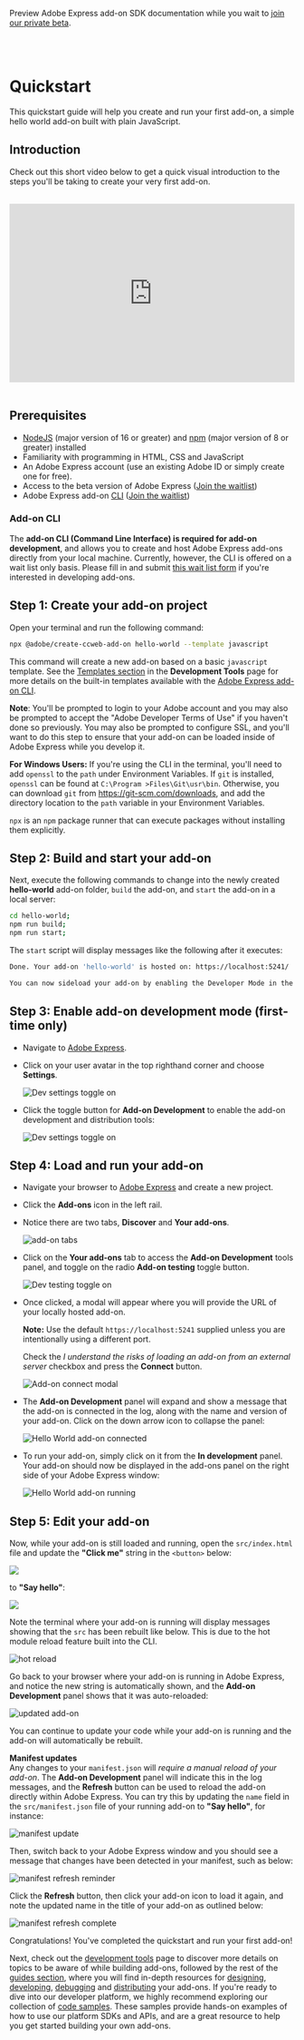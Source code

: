 <InlineAlert slots="text" variant="info"/>

Preview Adobe Express add-on SDK documentation while you wait to [join our private beta](https://adobe.com/go/express-developer).

<br/><br/>

# Quickstart

This quickstart guide will help you create and run your first add-on, a simple hello world add-on built with plain JavaScript.

## Introduction

Check out this short video below to get a quick visual introduction to the steps you'll be taking to create your very first add-on. <br/><br/>

<div style="display: flex; justify-content: center;">
<iframe width="560" height="315" src="https://www.youtube.com/embed/kSq4ykQGOdo" title="Creating Your First Add-on | How to Create Add-ons in Adobe Express" frameborder="0" allow="accelerometer; autoplay; clipboard-write; encrypted-media; gyroscope; picture-in-picture; web-share" allowfullscreen></iframe>
</div>

<!-- <iframe src="https://drive.google.com/file/d/1NpKsxGJyA2DeH0xPhLyTr17cdy9awhYG/preview" width="775" height="485" allow="autoplay" style="border: 0"></iframe> -->

<br/>

## Prerequisites

-   [NodeJS](https://nodejs.org/en/download/) (major version of 16 or greater) and [npm](https://docs.npmjs.com/downloading-and-installing-node-js-and-npm) (major version of 8 or greater) installed
-   Familiarity with programming in HTML, CSS and JavaScript
-   An Adobe Express account (use an existing Adobe ID or simply create one for free).
-   Access to the beta version of Adobe Express ([Join the waitlist](https://adobe.com/go/express-developer))
-   Adobe Express add-on [CLI](#add-on-cli) ([Join the waitlist](https://adobe.com/go/express-developer))

### Add-on CLI

The **add-on CLI (Command Line Interface) is required for add-on development**, and allows you to create and host Adobe Express add-ons directly from your local machine. Currently, however, the CLI is offered on a wait list only basis. Please fill in and submit [this wait list form](https://adobe.com/go/express-developer) if you're interested in developing add-ons.

## Step 1: Create your add-on project

Open your terminal and run the following command:

```bash
npx @adobe/create-ccweb-add-on hello-world --template javascript
```

This command will create a new add-on based on a basic `javascript` template. See the [Templates section](dev_tooling.md#templates) in the **Development Tools** page for more details on the built-in templates available with the [Adobe Express add-on CLI](#cli).

**Note**: You'll be prompted to login to your Adobe account and you may also be prompted to accept the "Adobe Developer Terms of Use" if you haven't done so previously. You may also be prompted to configure SSL, and you'll want to do this step to ensure that your add-on can be loaded inside of Adobe Express while you develop it.

**For Windows Users:** If you're using the CLI in the terminal, you'll need to add `openssl` to the `path` under Environment Variables. If `git` is installed, `openssl` can be found at `C:\Program >Files\Git\usr\bin`. Otherwise, you can download `git` from https://git-scm.com/downloads, and add the directory location to the `path` variable in your Environment Variables.

<InlineAlert slots="text" variant="success"/>

`npx` is an `npm` package runner that can execute packages without installing them explicitly.

## Step 2: Build and start your add-on

Next, execute the following commands to change into the newly created **hello-world** add-on folder, `build` the add-on, and `start` the add-on in a local server:

```bash
cd hello-world;
npm run build;
npm run start;
```

The `start` script will display messages like the following after it executes:

```bash
Done. Your add-on 'hello-world' is hosted on: https://localhost:5241/

You can now sideload your add-on by enabling the Developer Mode in the Add-ons panel.
```

## Step 3: Enable add-on development mode (first-time only)

-   Navigate to [Adobe Express](https://new.express.adobe.com/).
-   Click on your user avatar in the top righthand corner and choose **Settings**.

    ![Dev settings toggle on](./img/avatar-settings.png)

-   Click the toggle button for **Add-on Development** to enable the add-on development and distribution tools:

    ![Dev settings toggle on](./img/dev-settings.png)

## Step 4: Load and run your add-on

-   Navigate your browser to [Adobe Express](https://new.express.adobe.com/new) and create a new project.
-   Click the **Add-ons** icon in the left rail.
-   Notice there are two tabs, **Discover** and **Your add-ons**.

    ![add-on tabs](./img/add-on-tabs.png)

-   Click on the **Your add-ons** tab to access the **Add-on Development** tools panel, and toggle on the radio **Add-on testing** toggle button.

    ![Dev testing toggle on](./img/launchpad-toggle.png)

-   Once clicked, a modal will appear where you will provide the URL of your locally hosted add-on.

    **Note:** Use the default `https://localhost:5241` supplied unless you are intentionally using a different port.

    Check the _I understand the risks of loading an add-on from an external server_ checkbox and press the **Connect** button.

    ![Add-on connect modal](./img/connect-modal.png)

-   The **Add-on Development** panel will expand and show a message that the add-on is connected in the log, along with the name and version of your add-on. Click on the down arrow icon to collapse the panel:

    ![Hello World add-on connected](img/hello-world-loaded-log-open.png)

-   To run your add-on, simply click on it from the **In development** panel. Your add-on should now be displayed in the add-ons panel on the right side of your Adobe Express window:

    ![Hello World add-on running](img/hello-world-run.png)

## Step 5: Edit your add-on

Now, while your add-on is still loaded and running, open the `src/index.html` file and update the **"Click me"** string in the `<button>` below:

![](./img/vs-code-click-me.png)

to **"Say hello"**:

![](./img/vs-code-say-hello.png)

Note the terminal where your add-on is running will display messages showing that the `src` has been rebuilt like below. This is due to the hot module reload feature built into the CLI.

![hot reload](./img/hot-reload.png)

Go back to your browser where your add-on is running in Adobe Express, and notice the new string is automatically shown, and the **Add-on Development** panel shows that it was auto-reloaded:

![updated add-on](./img/updated-add-on.png)

You can continue to update your code while your add-on is running and the add-on will automatically be rebuilt.

**Manifest updates**<br/>
Any changes to your `manifest.json` will _require a manual reload of your add-on_. The **Add-on Development** panel will indicate this in the log messages, and the **Refresh** button can be used to reload the add-on directly within Adobe Express. You can try this by updating the `name` field in the `src/manifest.json` file of your running add-on to **"Say hello"**, for instance:

![manifest update](./img/manifest-update.png)

Then, switch back to your Adobe Express window and you should see a message that changes have been detected in your manifest, such as below:

![manifest refresh reminder](./img/manifest-refresh-reminder.png)

Click the **Refresh** button, then click your add-on icon to load it again, and note the updated name in the title of your add-on as outlined below:

![manifest refresh complete](./img/manifest-refresh-complete.png)

Congratulations! You've completed the quickstart and run your first add-on!

Next, check out the [development tools](dev_tooling.md) page to discover more details on topics to be aware of while building add-ons, followed by the rest of the [guides section](../), where you will find in-depth resources for [designing](../design/index.md), [developing](../develop/index.md), [debugging](../debug/index.md) and [distributing](../distribute/index.md) your add-ons. If you're ready to dive into our developer platform, we highly recommend exploring our collection of [code samples](../../samples.md). These samples provide hands-on examples of how to use our platform SDKs and APIs, and are a great resource to help you get started building your own add-ons.
